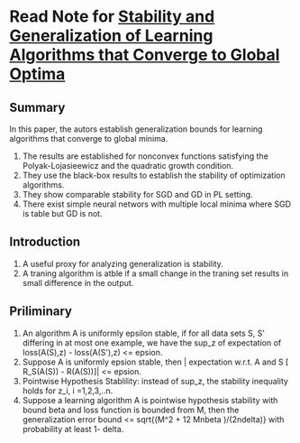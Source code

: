 # Read Note for [Stability and Generalization of Learning Algorithms that Converge to Global Optima](https://arxiv.org/pdf/1710.08402.pdf)
## Summary
In this paper, the autors establish generalization bounds for learning algorithms that converge to global minima.
1. The results are established for nonconvex functions satisfying the Polyak-Lojasieewicz and the quadratic growth condition.
2. They use the black-box results to establish the stability of optimization algorithms.
3. They show comparable stability for SGD and GD in PL setting.
4. There exist simple neural networs with multiple local minima where SGD is table but GD is not.

## Introduction
1. A useful proxy for analyzing generalization is stability.
2. A traning algorithm is atble if a small change in the traning set results in small difference in the output.

## Priliminary
1.  An algorithm A is uniformly epsilon stable, if for all data sets S, S' differing in at most one example, we have the sup_z of expectation of loss(A(S),z) - loss(A(S'),z) <= epsion.
2. Suppose A is uniformly epsion stable, then | expectation w.r.t. A and S [ R_S(A(S)) - R(A(S))]| <= epsion.
3. Pointwise Hypothesis Stablility: instead of sup_z, the stability inequality holds for z_i, i =1,2,3,..n.
4. Suppose a learning algorithm A is pointwise hypothesis stability with bound beta and loss function is bounded from M, then the generalization error bound <= sqrt{(M^2 + 12 Mnbeta )/(2ndelta)} with probability at least 1- delta.


